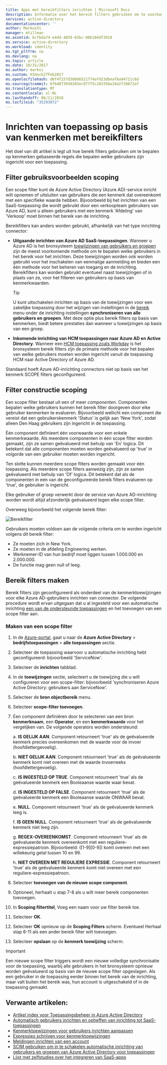 ```yaml
---
title: Apps met bereikfilters inrichten | Microsoft Docs
description: Informatie over het bereik filters gebruiken om te voorkomen dat de objecten in apps die ondersteuning bieden voor geautomatiseerde gebruikersinrichting van ingericht als een object niet voldoet aan uw zakelijke vereisten.
services: active-directory
documentationcenter: ''
author: MarkusVi
manager: mtillman
ms.assetid: bcfbda74-e4d4-4859-83bc-06b104df3918
ms.service: active-directory
ms.workload: identity
ms.tgt_pltfrm: na
ms.devlang: na
ms.topic: article
ms.date: 10/31/2017
ms.author: markvi
ms.custom: H1Hack27Feb2017
ms.openlocfilehash: d6f4f257d380d6521774afd23dbeaf6a94711c6d
ms.sourcegitcommit: 6f6d073930203ec977f5c283358a19a2f39872af
ms.translationtype: MT
ms.contentlocale: nl-NL
ms.lasthandoff: 06/11/2018
ms.locfileid: "35293072"
---
```

# <a name="attribute-based-application-provisioning-with-scoping-filters"></a>Inrichten van toepassing op basis van kenmerken met bereikfilters
Het doel van dit artikel is legt uit hoe bereik filters gebruiken om te bepalen op kenmerken gebaseerde regels die bepalen welke gebruikers zijn ingericht voor een toepassing.

## <a name="scoping-filter-use-cases"></a>Filter gebruiksvoorbeelden scoping

Een scope filter kunt de Azure Active Directory (Azure AD)-service inricht wilt opnemen of uitsluiten van gebruikers die een kenmerk dat overeenkomt met een specifieke waarde hebben. Bijvoorbeeld bij het inrichten van een SaaS-toepassing die wordt gebruikt door een verkoopteam gebruikers van Azure AD, kunt u alleen gebruikers met een kenmerk 'Afdeling' van 'Verkoop' moet binnen het bereik van de inrichting.

Bereikfilters kan anders worden gebruikt, afhankelijk van het type inrichting connector:

* **Uitgaande inrichten van Azure AD SaaS-toepassingen**. Wanneer u Azure AD is het bronsysteem [toewijzingen van gebruikers en groepen](manage-apps/assign-user-or-group-access-portal.md) zijn de meest voorkomende methode om te bepalen welke gebruikers in het bereik voor het inrichten. Deze toewijzingen worden ook worden gebruikt voor het inschakelen van eenmalige aanmelding en bieden een één methode voor het beheren van toegang en de inrichting. Bereikfilters kan worden gebruikt eventueel naast toewijzingen of in plaats van ze, voor het filteren van gebruikers op basis van kenmerkwaarden.

    >[!TIP]
    > U kunt uitschakelen inrichten op basis van de toewijzingen voor een zakelijke toepassing door het wijzigen van instellingen in de [bereik](active-directory-saas-app-provisioning.md#how-do-i-set-up-automatic-provisioning-to-an-application) menu onder de inrichting instellingen **synchroniseren van alle gebruikers en groepen**. Met deze optie plus bereik filters op basis van kenmerken, biedt betere prestaties dan wanneer u toewijzingen op basis van een groep.  

* **Inkomende inrichting van HCM toepassingen naar Azure AD en Active Directory**. Wanneer een [HCM toepassing zoals Workday](active-directory-saas-workday-tutorial.md) is het bronsysteem bereik filters zijn de primaire methode voor het bepalen van welke gebruikers moeten worden ingericht vanuit de toepassing HCM naar Active Directory of Azure AD.

Standaard hoeft Azure AD-inrichting connectors niet op basis van het kenmerk SCOPE filters geconfigureerd. 

## <a name="scoping-filter-construction"></a>Filter constructie scoping

Een scope filter bestaat uit een of meer *componenten*. Componenten bepalen welke gebruikers kunnen het bereik filter doorgeven door elke gebruiker kenmerken te evalueren. Bijvoorbeeld wellicht een component die vereist dat een gebruikerskenmerk 'Status' is gelijk aan 'New York', zodat alleen Den Haag gebruikers zijn ingericht in de toepassing. 

Één component definieert één voorwaarde voor een enkele kenmerkwaarde. Als meerdere componenten in één scope filter worden gemaakt, zijn ze samen geëvalueerd met behulp van 'En' logica. Dit betekent dat alle componenten moeten worden geëvalueerd op 'true' in volgorde van een gebruiker moeten worden ingericht.

Ten slotte kunnen meerdere scope filters worden gemaakt voor één toepassing. Als meerdere scope filters aanwezig zijn, zijn ze samen geëvalueerd met behulp van 'Of' logica. Dit betekent dat als de componenten in een van de geconfigureerde bereik filters evalueren op 'true', de gebruiker is ingericht.

Elke gebruiker of groep verwerkt door de service van Azure AD-inrichting worden wordt altijd afzonderlijk geëvalueerd tegen elke scope filter.

Overweeg bijvoorbeeld het volgende bereik filter:

![Bereikfilter](./media/active-directory-saas-scoping-filters/scoping-filter.PNG) 

Gebruikers moeten voldoen aan de volgende criteria om te worden ingericht volgens dit bereik filter:

* Ze moeten zich in New York.
* Ze moeten in de afdeling Engineering werken.
* Werknemer-ID van hun bedrijf moet liggen tussen 1.000.000 en 2.000.000.
* De functie mag geen null of leeg.

## <a name="create-scoping-filters"></a>Bereik filters maken
Bereik filters zijn geconfigureerd als onderdeel van de kenmerktoewijzingen voor elke Azure AD-gebruikers inrichten van connector. De volgende procedure wordt ervan uitgegaan dat u al ingesteld voor een automatische inrichting [een van de ondersteunde toepassingen](active-directory-saas-tutorial-list.md) en het toevoegen van een scope filter aan.

### <a name="create-a-scoping-filter"></a>Maken van een scope filter
1. In de [Azure-portal](https://portal.azure.com), gaat u naar de **Azure Active Directory** > **bedrijfstoepassingen** > **alle toepassingen** sectie.

2. Selecteer de toepassing waarvoor u automatische inrichting hebt geconfigureerd: bijvoorbeeld 'ServiceNow'.

3. Selecteer de **inrichten** tabblad.

4. In de **toewijzingen** sectie, selecteert u de toewijzing die u wilt configureren voor een scope-filter: bijvoorbeeld 'synchroniseren Azure Active Directory: gebruikers aan ServiceNow'.

5. Selecteer de **bron objectbereik** menu.

6. Selecteer **scope-filter toevoegen**.

7. Een component definiëren door te selecteren van een bron **kenmerknaam**, een **Operator**, en een **kenmerkwaarde** voor het vergelijken van. De volgende operators worden ondersteund:

   a. **IS GELIJK AAN**. Component retourneert 'true' als de geëvalueerde kenmerk precies overeenkomen met de waarde voor de invoer (hoofdlettergevoelig).

   b. **NIET GELIJK AAN**. Component retourneert 'true' als de geëvalueerde kenmerk komt niet overeen met de waarde invoerreeks (hoofdlettergevoelig).

   c. **IS INGESTELD OP TRUE**. Component retourneert 'true' als de geëvalueerde kenmerk een Booleaanse waarde waar bevat.

   d. **IS INGESTELD OP FALSE**. Component retourneert 'true' als de geëvalueerde kenmerk een Booleaanse waarde ONWAAR bevat.

   e. **NULL**. Component retourneert 'true' als de geëvalueerde kenmerk leeg is.

   f. **IS GEEN NULL**. Component retourneert 'true' als de geëvalueerde kenmerk niet leeg zijn.

   g. **REGEX-OVEREENKOMST**. Component retourneert 'true' als de geëvalueerde kenmerk overeenkomt met een reguliere-expressiepatroon. Bijvoorbeeld: ([1-9][0-9]) komt overeen met een willekeurig getal tussen 10 en 99.

   h. **NIET OVEREEN MET REGULIERE EXPRESSIE**. Component retourneert 'true' als de geëvalueerde kenmerk komt niet overeen met een reguliere-expressiepatroon.

8. Selecteer **toevoegen van de nieuwe scope component**.

9. Optioneel, herhaalt u stap 7-8 als u wilt meer bereik componenten toevoegen.

10. In **Scoping filtertitel**, Voeg een naam voor uw filter bereik toe.

11. Selecteer **OK**.

12. Selecteer **OK** opnieuw op de **Scoping Filters** scherm. Eventueel Herhaal stap 6-11 als een ander bereik filter wilt toevoegen.

13. Selecteer **opslaan** op de **kenmerk toewijzing** scherm. 

>[!IMPORTANT] 
> Een nieuwe scope filter triggers wordt een nieuwe volledige synchronisatie voor de toepassing, waarbij alle gebruikers in het bronsysteem opnieuw worden geëvalueerd op basis van de nieuwe scope filter opgeslagen. Als een gebruiker in de toepassing eerder binnen het bereik van de inrichting, maar valt buiten het bereik was, hun account is uitgeschakeld of in de toepassing gemaakt.


## <a name="related-articles"></a>Verwante artikelen:
* [Artikel index voor Toepassingsbeheer in Azure Active Directory](active-directory-apps-index.md)
* [Automatisch gebruikers inrichten en opheffen van inrichting tot SaaS-toepassingen](active-directory-saas-app-provisioning.md)
* [Kenmerktoewijzingen voor gebruikers inrichten aanpassen](active-directory-saas-customizing-attribute-mappings.md)
* [Expressies schrijven voor kenmerktoewijzingen](active-directory-saas-writing-expressions-for-attribute-mappings.md)
* [Meldingen inrichten van een account](active-directory-saas-account-provisioning-notifications.md)
* [SCIM gebruiken om in te schakelen automatische inrichting van gebruikers en groepen van Azure Active Directory voor toepassingen](manage-apps/use-scim-to-provision-users-and-groups.md)
* [Lijst met zelfstudies over het integreren van SaaS-apps](active-directory-saas-tutorial-list.md)

